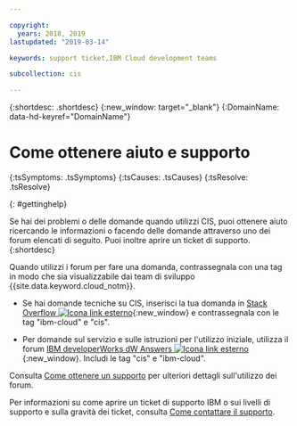 ```yaml
---

copyright:
  years: 2018, 2019
lastupdated: "2019-03-14"

keywords: support ticket,IBM Cloud development teams

subcollection: cis

---
```


{:shortdesc: .shortdesc}
{:new_window: target="_blank"}
{:DomainName: data-hd-keyref="DomainName"}

# Come ottenere aiuto e supporto

<!-- Common attributes used in the template are defined as follows: -->
{:tsSymptoms: .tsSymptoms}
{:tsCauses: .tsCauses}
{:tsResolve: .tsResolve}


<!-- # {{site.data.keyword.blockstorageshort}} troubleshooting
{: #ts} -->
<!-- Provide an appropriate ID above -->

<!-- IN PROGRESS - AUDIENCE BLUE, STAGING ONLY -->


<!-- This is the template for troubleshooting topics.  -->


{: #gettinghelp}

Se hai dei problemi o delle domande quando utilizzi CIS, puoi ottenere aiuto ricercando le informazioni o facendo delle domande attraverso uno dei forum elencati di seguito. Puoi inoltre aprire un ticket di supporto.
{:shortdesc}

Quando utilizzi i forum per fare una domanda, contrassegnala con una tag in modo che sia visualizzabile dai team di sviluppo {{site.data.keyword.cloud_notm}}.

* Se hai domande tecniche su CIS,
inserisci la tua domanda in [Stack Overflow ![Icona link esterno](../../icons/launch-glyph.svg "Icona link esterno")](https://stackoverflow.com/search?q=cis+ibm-cloud){:new_window} e contrassegnala con le tag "ibm-cloud" e "cis".
<!--Insert the appropriate dW Answers tag for your service for <service_keyword> in URL below:  -->
* Per domande sul servizio e sulle istruzioni per l'utilizzo iniziale, utilizza il forum [IBM developerWorks dW Answers ![Icona link esterno](../../icons/launch-glyph.svg "Icona link esterno")](https://developer.ibm.com/answers/topics/cis.html?smartspace=ibm-cloud){:new_window}. Includi le tag "cis" e "ibm-cloud".

Consulta [Come ottenere un supporto](/docs/get-support?topic=get-support-getting-customer-support) per ulteriori dettagli sull'utilizzo dei forum.

Per informazioni su come aprire un ticket di supporto IBM o sui livelli di supporto e sulla gravità dei ticket, consulta [Come contattare il supporto](/docs/get-support?topic=get-support-getting-customer-support).
